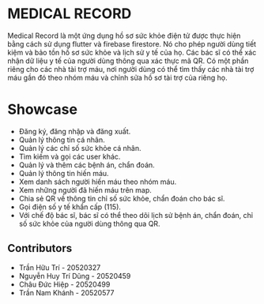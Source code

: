 # MEDICAL RECORD
Medical Record là một ứng dụng hồ sơ sức khỏe điện tử được thực hiện bằng cách sử dụng flutter và firebase firestore. Nó cho phép người dùng tiết kiệm và bảo tồn hồ sơ sức khỏe và lịch sử y tế của họ. Các bác sĩ có thể xác nhận dữ liệu y tế của người dùng thông qua xác thực mã QR. Có một phần riêng cho các nhà tài trợ máu, nơi người dùng có thể tìm thấy các nhà tài trợ máu gần đó theo nhóm máu và chỉnh sửa hồ sơ tài trợ của riêng họ.



# Showcase
-	Đăng ký, đăng nhập và đăng xuất.
-	Quản lý thông tin cá nhân.
-	Quản lý các chỉ số sức khỏe cá nhân.
-	Tìm kiếm và gọi các user khác.
-	Quản lý và thêm các bệnh án, chẩn đoán.
-	Quản lý thông tin hiến máu.
-	Xem danh sách người hiến máu theo nhóm máu.
-	Xem những người đã hiến máu trên map.
-	Chia sẻ QR về thông tin chỉ số sức khỏe, chẩn đoán cho bác sĩ.
-	Gọi điện số y tế khẩn cấp (115).
-	Với chế độ bác sĩ, bác sĩ có thể theo dõi lịch sử bệnh án, chẩn đoán, chỉ số sức khỏe của người dùng thông qua QR.


## Contributors
- Trần Hữu Trí - 20520327
- Nguyễn Huy Trí Dũng - 20520459
- Châu Đức Hiệp - 20520499
- Trần Nam Khánh - 20520577


